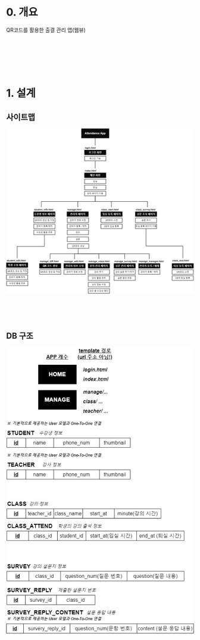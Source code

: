 # **0. 개요**
QR코드를 활용한 출결 관리 앱(웹뷰)

<br><br><br><br><br>

# **1. 설계**

## 사이트맵

![site_map.jpg](documents/site_map.jpg "사이트맵")

<br><br><br>

## DB 구조

![database_structure.jpg](documents/database_structure.jpg "DB 구조")